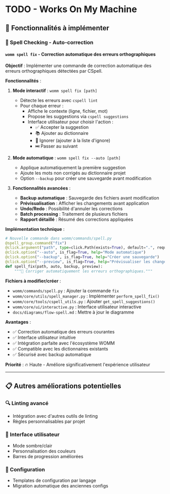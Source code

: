 # TODO - Works On My Machine

## 🚀 Fonctionnalités à implémenter

### 📝 Spell Checking - Auto-correction

#### `womm spell fix` - Correction automatique des erreurs orthographiques

**Objectif** : Implémenter une commande de correction automatique des erreurs orthographiques détectées par CSpell.

**Fonctionnalités** :

1. **Mode interactif** : `womm spell fix [path]`
   - Détecte les erreurs avec `cspell lint`
   - Pour chaque erreur :
     - Affiche le contexte (ligne, fichier, mot)
     - Propose les suggestions via `cspell suggestions`
     - Interface utilisateur pour choisir l'action :
       - ✅ Accepter la suggestion
       - 📚 Ajouter au dictionnaire
       - 🙈 Ignorer (ajouter à la liste d'ignore)
       - ⏭️ Passer au suivant

2. **Mode automatique** : `womm spell fix --auto [path]`
   - Applique automatiquement la première suggestion
   - Ajoute les mots non corrigés au dictionnaire projet
   - Option `--backup` pour créer une sauvegarde avant modification

3. **Fonctionnalités avancées** :
   - **Backup automatique** : Sauvegarde des fichiers avant modification
   - **Prévisualisation** : Afficher les changements avant application
   - **Undo/Redo** : Possibilité d'annuler les corrections
   - **Batch processing** : Traitement de plusieurs fichiers
   - **Rapport détaillé** : Résumé des corrections appliquées

**Implémentation technique** :

```python
# Nouvelle commande dans womm/commands/spell.py
@spell_group.command("fix")
@click.argument("path", type=click.Path(exists=True), default=".", required=False)
@click.option("--auto", is_flag=True, help="Mode automatique")
@click.option("--backup", is_flag=True, help="Créer une sauvegarde")
@click.option("--preview", is_flag=True, help="Prévisualiser les changements")
def spell_fix(path, auto, backup, preview):
    """🔧 Corriger automatiquement les erreurs orthographiques."""
```

**Fichiers à modifier/créer** :
- `womm/commands/spell.py` : Ajouter la commande `fix`
- `womm/core/utils/spell_manager.py` : Implémenter `perform_spell_fix()`
- `womm/core/tools/cspell_utils.py` : Ajouter `get_spell_suggestions()`
- `womm/core/ui/interactive.py` : Interface utilisateur interactive
- `docs/diagrams/flow-spell.md` : Mettre à jour le diagramme

**Avantages** :
- ✅ Correction automatique des erreurs courantes
- ✅ Interface utilisateur intuitive
- ✅ Intégration parfaite avec l'écosystème WOMM
- ✅ Compatible avec les dictionnaires existants
- ✅ Sécurisé avec backup automatique

**Priorité** : 🔥 Haute - Améliore significativement l'expérience utilisateur

---

## 📋 Autres améliorations potentielles

### 🔍 Linting avancé
- Intégration avec d'autres outils de linting
- Règles personnalisables par projet

### 🎨 Interface utilisateur
- Mode sombre/clair
- Personnalisation des couleurs
- Barres de progression améliorées

### 🔧 Configuration
- Templates de configuration par langage
- Migration automatique des anciennes configs
